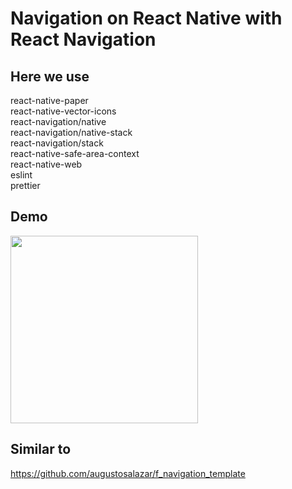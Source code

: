 # Navigation on React Native with React Navigation

## Here we use   
react-native-paper   
react-native-vector-icons   
react-navigation/native   
react-navigation/native-stack   
react-navigation/stack   
react-native-safe-area-context   
react-native-web   
eslint   
prettier

## Demo

<img src=https://github.com/augustosalazar/f_navigation/assets/4458129/379f4ca2-0ad2-4ba6-bf05-262989247233 width="300" />

## Similar to  
https://github.com/augustosalazar/f_navigation_template
